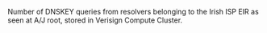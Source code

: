 Number of DNSKEY queries from resolvers belonging to the Irish ISP EIR as seen at A/J root, stored in Verisign Compute Cluster. 